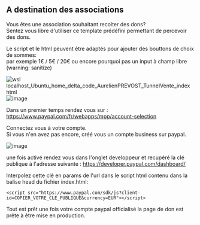 ## A destination des associations  

Vous êtes une association souhaitant recolter des dons?  
Sentez vous libre d'utiliser ce template prédéfini permettant de percevoir des dons.  

Le script et le html peuvent être adaptés pour ajouter des bouttons de choix de sommes:  
par exemple 1€ / 5€ / 20€ ou encore pourquoi pas un input à champ libre (warning: sanitize)


![wsl localhost_Ubuntu_home_delta_code_AurelienPREVOST_TunnelVente_index html](https://github.com/AurelienPREVOST/TunnelVenteSimple/assets/102169301/4e83fd3e-292a-4c0f-8fbb-d4324b717971)  
![image](https://github.com/AurelienPREVOST/TunnelVenteSimple/assets/102169301/f83a7aab-d59b-4e81-8ebf-3b29ffb6b512)



Dans un premier temps rendez vous sur :
https://www.paypal.com/fr/webapps/mpp/account-selection  

Connectez vous à votre compte.  
Si vous n'en avez pas encore, créé vous un compte business sur paypal.  

![image](https://github.com/AurelienPREVOST/TunnelVenteSimple/assets/102169301/15e07d5c-03fb-42b7-b00a-48c3effc5076)


une fois activé rendez vous dans l'onglet developpeur et recupéré la clé publique à l'adresse suivante :
https://developer.paypal.com/dashboard/

Interpolez cette clé en params de l'url dans le script html contenu dans la balise head du fichier index.html:

```
<script src="https://www.paypal.com/sdk/js?client-id=COPIER_VOTRE_CLE_PUBLIQUE&currency=EUR"></script>
```

Tout est prêt une fois votre compte paypal officialisé la page de don est prête à être mise en production.



